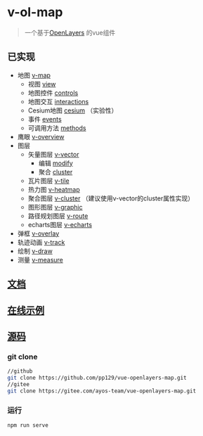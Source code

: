 # v-ol-map

> 一个基于[OpenLayers](https://openlayers.org/) 的vue组件

## 已实现

- 地图 [v-map](MAP.md)
   - 视图 [view](MAP.md#view)
   - 地图控件 [controls](MAP.md#controls)
   - 地图交互 [interactions](MAP.md#interactions)
   - Cesium地图 [cesium](MAP.md#cesiumMap) （实验性）
   - 事件 [events](MAP.md#events)
   - 可调用方法 [methods](MAP.md#methods)
- 鹰眼 [v-overview](OVERVIEW.md)
- 图层
  - 矢量图层 [v-vector](VECTORLAYER.md)
    - 编辑 [modify](VECTORLAYER.md#modify)
    - 聚合 [cluster](VECTORLAYER.md#cluster)
  - 瓦片图层 [v-tile](TILELAYER.md)
  - 热力图 [v-heatmap](HEATMAPLAYER.md)
  - 聚合图层 [v-cluster](CLUSTERLAYER.md) （建议使用v-vector的cluster属性实现）
  - 图形图层 [v-graphic](GRAPHICLAYER.md)
  - 路径规划图层 [v-route](ROUTELAYER.md)
  - echarts图层 [v-echarts](ECHARTSLAYER.md)
-  弹框 [v-overlay](OVERLAY.md)
-  轨迹动画 [v-track](TRACK.md)
-  绘制 [v-draw](DRAW.md)
-  测量 [v-measure](MEASURE.md)


## [文档](https://pp129.github.io/vue-openlayers-map/DEV.html)

## [在线示例](https://vue-openlayers-map.netlify.app/)

## [源码](https://github.com/pp129/vue-openlayers-map)

### git clone

```bash
//github
git clone https://github.com/pp129/vue-openlayers-map.git
//gitee
git clone https://gitee.com/ayos-team/vue-openlayers-map.git
```

### 运行
```bash
npm run serve
```

